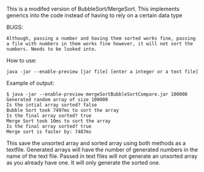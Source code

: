 
This is a modifed version of BubbleSort/MergeSort. This implements generics into the code instead of having to rely on a certain data type

BUGS:

```
Although, passing a number and having them sorted works fine, passing a file with numbers in them works fine however, it will not sort the numbers. Needs to be looked into.
```

How to use:
```
java -jar --enable-preview [jar file] [enter a integer or a text file]
```

Example of output:

```
$ java -jar --enable-preview mergeSortBubbleSortCompare.jar 100000
Generated random array of size 100000
Is the intial array sorted? false
Bubble Sort took 7497ms to sort the array
Is the final array sorted? true
Merge Sort took 10ms to sort the array
Is the final array sorted? true
Merge sort is faster by: 7487ms
```

This save the unsorted array and sorted array using both methods as a textfile. Generated arrays will have the number of generated numbers in the name of the text file. Passed in text files will not generate an unsorted array as you already have one. It will only generate the sorted one.
